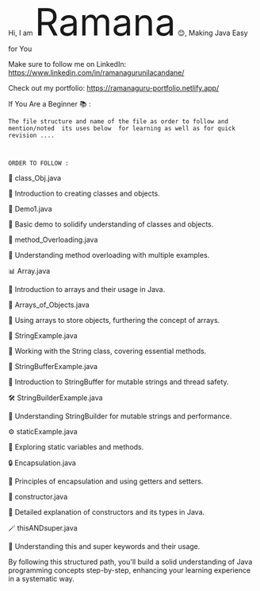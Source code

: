 
Hi, I am <span style="font-size:75;">Ramana</span> 😊, Making Java Easy for You

Make sure to follow me on LinkedIn:   https://www.linkedin.com/in/ramanagurunilacandane/

Check out my portfolio:  https://ramanaguru-portfolio.netlify.app/


If You Are a Beginner 📚   : 

    The file structure and name of the file as order to follow and mention/noted  its uses below  for learning as well as for quick revision ....
   


    ORDER TO FOLLOW : 


📝 class_Obj.java

📌 Introduction to creating classes and objects.

🧩 Demo1.java

📌 Basic demo to solidify understanding of classes and objects.

🔄 method_Overloading.java

📌 Understanding method overloading with multiple examples.

📊 Array.java

📌 Introduction to arrays and their usage in Java.

🧺 Arrays_of_Objects.java

📌 Using arrays to store objects, furthering the concept of arrays.

🧵 StringExample.java

📌 Working with the String class, covering essential methods.

🧶 StringBufferExample.java

📌 Introduction to StringBuffer for mutable strings and thread safety.

🛠️ StringBuilderExample.java

📌 Understanding StringBuilder for mutable strings and performance.

⚙️ staticExample.java

📌 Exploring static variables and methods.

🔒 Encapsulation.java

📌 Principles of encapsulation and using getters and setters.

🚧 constructor.java

📌 Detailed explanation of constructors and its types in Java.

🪄 thisANDsuper.java

📌 Understanding this and super keywords and their usage.










By following this structured path, you'll build a solid understanding of Java programming concepts step-by-step, enhancing your learning experience in a systematic way.
